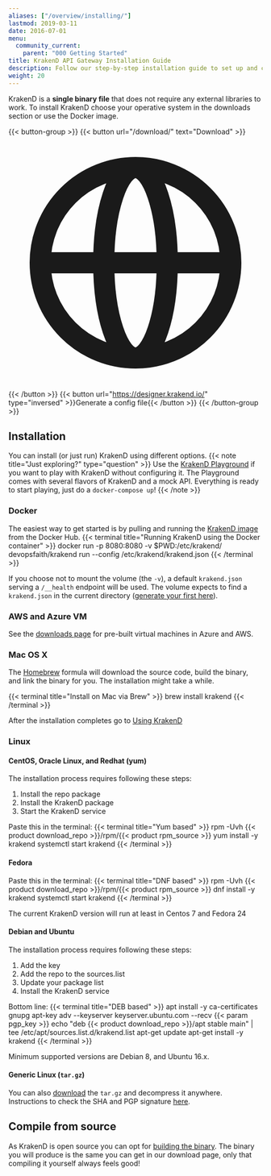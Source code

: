 ```yaml
---
aliases: ["/overview/installing/"]
lastmod: 2019-03-11
date: 2016-07-01
menu:
  community_current:
    parent: "000 Getting Started"
title: KrakenD API Gateway Installation Guide
description: Follow our step-by-step installation guide to set up and configure KrakenD API Gateway, enabling efficient and scalable API management.
weight: 20
---
```

KrakenD is a **single binary file** that does not require any external libraries to work. To install KrakenD choose your operative system in the downloads section or use the Docker image.


{{< button-group >}}
{{< button url="/download/" text="Download" >}}<svg xmlns="http://www.w3.org/2000/svg" class="h-5 w-5" fill="none" viewBox="0 0 24 24" stroke="currentColor">
<path stroke-linecap="round" stroke-linejoin="round" stroke-width="2" d="M21 12a9 9 0 01-9 9m9-9a9 9 0 00-9-9m9 9H3m9 9a9 9 0 01-9-9m9 9c1.657 0 3-4.03 3-9s-1.343-9-3-9m0 18c-1.657 0-3-4.03-3-9s1.343-9 3-9m-9 9a9 9 0 019-9" />
</svg>{{< /button >}}
{{< button url="https://designer.krakend.io/" type="inversed" >}}Generate a config file{{< /button >}}
{{< /button-group >}}

## Installation
You can install (or just run) KrakenD using different options.
{{< note title="Just exploring?" type="question" >}}
Use the [KrakenD Playground](https://github.com/krakend/playground-community) if you want to play with KrakenD without configuring it. The Playground comes with several flavors of KrakenD and a mock API. Everything is ready to start playing, just do a `docker-compose up`!
{{< /note >}}

### Docker
The easiest way to get started is by pulling and running the [KrakenD image](https://hub.docker.com/r/devopsfaith/krakend/) from the Docker Hub.
{{< terminal title="Running KrakenD using the Docker container" >}}
docker run -p 8080:8080 -v $PWD:/etc/krakend/ devopsfaith/krakend run --config /etc/krakend/krakend.json
{{< /terminal >}}

If you choose not to mount the volume (the `-v`), a default `krakend.json` serving a `/__health` endpoint will be used. The volume expects to find a `krakend.json` in the current directory ([generate your first here](https://designer.krakend.io/)).

### AWS and Azure VM
See the [downloads page](/download/) for pre-built virtual machines in Azure and AWS.

### Mac OS X
The [Homebrew](https://brew.sh/) formula will download the source code, build the binary, and link the binary for you. The installation might take a while.

{{< terminal title="Install on Mac via Brew" >}}
brew install krakend
{{< /terminal >}}

After the installation completes go to [Using KrakenD](/docs/overview/run/)

### Linux

#### CentOS, Oracle Linux, and Redhat (yum)
The installation process requires following these steps:

1. Install the repo package
2. Install the KrakenD package
3. Start the KrakenD service

Paste this in the terminal:
{{< terminal title="Yum based" >}}
rpm -Uvh {{< product download_repo >}}/rpm/{{< product rpm_source >}}
yum install -y krakend
systemctl start krakend
{{< /terminal >}}

#### Fedora
Paste this in the terminal:
{{< terminal title="DNF based" >}}
rpm -Uvh {{< product download_repo >}}/rpm/{{< product rpm_source >}}
dnf install -y krakend
systemctl start krakend
{{< /terminal >}}

The current KrakenD version will run at least in Centos 7 and Fedora 24

#### Debian and Ubuntu

The installation process requires following these steps:

1. Add the key
2. Add the repo to the sources.list
3. Update your package list
4. Install the KrakenD service

Bottom line:
{{< terminal title="DEB based" >}}
apt install -y ca-certificates gnupg
apt-key adv --keyserver keyserver.ubuntu.com --recv {{< param pgp_key >}}
echo "deb {{< product download_repo >}}/apt stable main" | tee /etc/apt/sources.list.d/krakend.list
apt-get update
apt-get install -y krakend
{{< /terminal >}}

Minimum supported versions are Debian 8, and Ubuntu 16.x.

#### Generic Linux (`tar.gz`)
You can also [download](/download/) the `tar.gz` and decompress it anywhere. Instructions to check the SHA and PGP signature [here](/docs/overview/verifying-packages/).


## Compile from source
As KrakenD is open source you can opt for [building the binary](https://github.com/krakend/krakend-ce). The binary you will produce is the same you can get in our download page, only that compiling it yourself always feels good!

